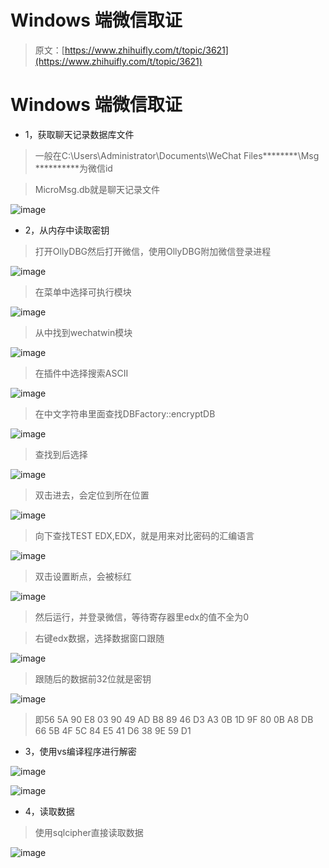 # Windows 端微信取证

> 原文：[https://www.zhihuifly.com/t/topic/3621](https://www.zhihuifly.com/t/topic/3621)

# Windows 端微信取证

*   1，获取聊天记录数据库文件

> 一般在C:\Users\Administrator\Documents\WeChat Files********\Msg
> **********为微信id

> MicroMsg.db就是聊天记录文件

![image](img/e6a096e4dbfa7a2faf8a00fc6dd401dd.png)

*   2，从内存中读取密钥

> 打开OllyDBG然后打开微信，使用OllyDBG附加微信登录进程

![image](img/a6cba84cc628fcba5328d3e7ca5c7ae5.png)

> 在菜单中选择可执行模块

![image](img/2b53ae2dcb98bce5e3a67b21596a5f38.png)

> 从中找到wechatwin模块

![image](img/10f6a2b8633265569db7f9f8812aa034.png)

> 在插件中选择搜索ASCII

![image](img/f2288ee92e09e67265f37da12029ac98.png)

> 在中文字符串里面查找DBFactory::encryptDB

![image](img/a1388c10f4cc614e149bd0bc7bb23f98.png)

> 查找到后选择

![image](img/c67cc4fd6eaaa7d891ec04d9ac0f9037.png)

> 双击进去，会定位到所在位置

![image](img/344d8e550626faa4da7f2d32b0f7869f.png)

> 向下查找TEST EDX,EDX，就是用来对比密码的汇编语言

![image](img/f77eac7ffa3ba3effa887e6a980dd912.png)

> 双击设置断点，会被标红

![image](img/cb9f253ea20311fe482a9aa08c2430c3.png)

> 然后运行，并登录微信，等待寄存器里edx的值不全为0

> 右键edx数据，选择数据窗口跟随

![image](img/e928cf7f778be3272a366497798fe6ed.png)

> 跟随后的数据前32位就是密钥

![image](img/490e7e43fd805fa994ca141085d8973d.png)

> 即56 5A 90 E8 03 90 49 AD B8 89 46 D3 A3 0B 1D 9F 80 0B A8 DB 66 5B 4F 5C 84 E5 41 D6 38 9E 59 D1

*   3，使用vs编译程序进行解密

![image](img/70cdd73962a1a92155fce928b724efa8.png)

![image](img/aa1948483022310eefd3ae239349505b.png)

*   4，读取数据

> 使用sqlcipher直接读取数据

![image](img/2500d6c3364cc09e6fb81e63b7c77fa7.png)
